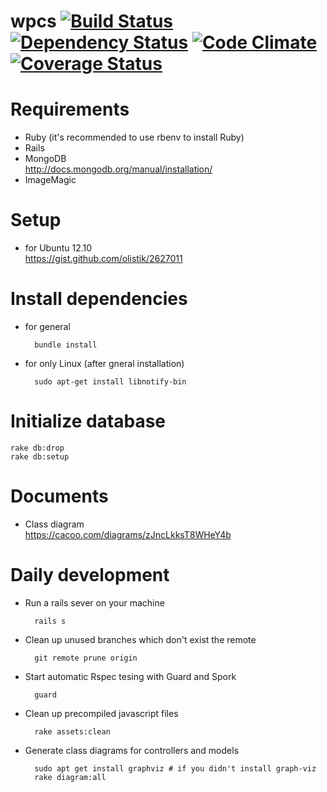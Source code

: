 wpcs [![Build Status](https://travis-ci.org/TakenokoChocoHolic/wpcs.png?branch=master)](https://travis-ci.org/TakenokoChocoHolic/wpcs) [![Dependency Status](https://gemnasium.com/TakenokoChocoHolic/wpcs.png)](https://gemnasium.com/TakenokoChocoHolic/wpcs) [![Code Climate](https://codeclimate.com/github/TakenokoChocoHolic/wpcs.png)](https://codeclimate.com/github/TakenokoChocoHolic/wpcs) [![Coverage Status](https://coveralls.io/repos/TakenokoChocoHolic/wpcs/badge.png?branch=master)](https://coveralls.io/r/TakenokoChocoHolic/wpcs)
=====

# Requirements
* Ruby (it's recommended to use rbenv to install Ruby)
* Rails
* MongoDB  
http://docs.mongodb.org/manual/installation/
* ImageMagic

# Setup
* for Ubuntu 12.10  
https://gist.github.com/olistik/2627011

# Install dependencies
- for general

        bundle install

- for only Linux (after gneral installation)

        sudo apt-get install libnotify-bin

# Initialize database
    rake db:drop
    rake db:setup

# Documents
- Class diagram  
https://cacoo.com/diagrams/zJncLkksT8WHeY4b

# Daily development
- Run a rails sever on your machine

        rails s

- Clean up unused branches which don't exist the remote

        git remote prune origin

- Start automatic Rspec tesing with Guard and Spork

        guard
        
- Clean up precompiled javascript files

        rake assets:clean
        
- Generate class diagrams for controllers and models

        sudo apt get install graphviz # if you didn't install graph-viz
        rake diagram:all

